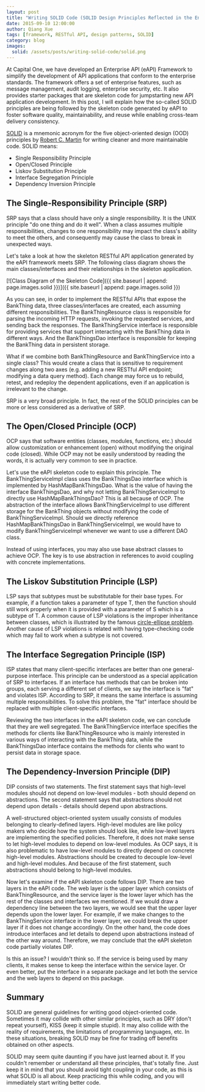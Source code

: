 ```yaml
---
layout: post
title: "Writing SOLID Code (SOLID Design Principles Reflected in the Enterprise API Framework)"
date: 2015-09-10 12:00:00
author: Qiang Xue
tags: [framework, RESTful API, design patterns, SOLID]
category: blog
images:
  solid: /assets/posts/writing-solid-code/solid.png
---
```


At Capital One, we have developed an Enterprise API (eAPI) Framework to simplify the development of API applications that conform to the enterprise standards. The framework offers a set of enterprise features, such as message management, audit logging, enterprise security, etc. It also provides starter packages that are skeleton code for jumpstarting new API application development. In this post, I will explain how the so-called SOLID principles are being followed by the skeleton code generated by eAPI to foster software quality, maintainability, and reuse while enabling cross-team delivery consistency.

<!--more-->

[SOLID](https://en.wikipedia.org/wiki/SOLID_(object-oriented_design)) is a mnemonic acronym for the five object-oriented design (OOD) principles by [Robert C. Martin](https://en.wikipedia.org/wiki/Robert_Cecil_Martin) for writing cleaner and more maintainable code. SOLID means:

* Single Responsibility Principle
* Open/Closed Principle
* Liskov Substitution Principle
* Interface Segregation Principle
* Dependency Inversion Principle


## The Single-Responsibility Principle (SRP)

SRP says that a class should have only a single responsibility. It is the UNIX principle "do one thing and do it well". When a class assumes multiple responsibilities, changes to one responsibility may impact the class's ability to meet the others, and consequently may cause the class to break in unexpected ways.

Let's take a look at how the skeleton RESTful API application generated by the eAPI framework meets SRP. The following class diagram shows the main classes/interfaces and their relationships in the skeleton application.

[![Class Diagram of the Skeleton Code]({{ site.baseurl | append: page.images.solid }})]({{ site.baseurl | append: page.images.solid }})

As you can see, in order to implement the RESTful APIs that expose the BankThing data, three classes/interfaces are created, each assuming different responsibilities. The BankThingResource class is responsible for parsing the incoming HTTP requests, invoking the requested services, and sending back the responses. The BankThingService interface is responsible for providing services that support interacting with the BankThing data in different ways. And the BankThingsDao interface is responsible for keeping the BankThing data in persistent storage.

What if we combine both BankThingResource and BankThingService into a single class? This would create a class that is sensitive to requirement changes along two axes (e.g. adding a new RESTful API endpoint; modifying a data query method). Each change may force us to rebuild, retest, and redeploy the dependent applications, even if an application is irrelevant to the change.

SRP is a very broad principle. In fact, the rest of the SOLID principles can be more or less considered as a derivative of SRP.


## The Open/Closed Principle (OCP)

OCP says that software entities (classes, modules, functions, etc.) should allow customization or enhancement (open) without modifying the original code (closed). While OCP may not be easily understood by reading the words, it is actually very common to see in practice.

Let's use the eAPI skeleton code to explain this principle. The BankThingServiceImpl class uses the BankThingsDao interface which is implemented by HashMapBankThingsDao. What is the value of having the interface BankThingsDao, and why not letting BankThingServiceImpl to directly use HashMapBankThingsDao? This is all because of OCP. The abstraction of the interface allows BankThingServiceImpl to use different storage for the BankThing objects without modifying the code of BankThingServiceImpl. Should we directly reference HashMapBankThingsDao in BankThingServiceImpl, we would have to modify BankThingServiceImpl whenever we want to use a different DAO class.

Instead of using interfaces, you may also use base abstract classes to achieve OCP. The key is to use abstraction in references to avoid coupling with concrete implementations.


## The Liskov Substitution Principle (LSP)

LSP says that subtypes must be substitutable for their base types. For example, if a function takes a parameter of type T, then the function should still work properly when it is provided with a parameter of S which is a subtype of T. A common cause of LSP violations is the improper inheritance between classes, which is illustrated by the famous [circle-ellipse problem](https://en.wikipedia.org/wiki/Circle-ellipse_problem). Another cause of LSP violations is related with having type-checking code which may fail to work when a subtype is not covered.


## The Interface Segregation Principle (ISP)

ISP states that many client-specific interfaces are better than one general-purpose interface. This principle can be understood as a special application of SRP to interfaces. If an interface has methods that can be broken into groups, each serving a different set of clients, we say the interface is "fat" and violates ISP. According to SRP, it means the same interface is assuming multiple responsibilities. To solve this problem, the "fat" interface should be replaced with multiple client-specific interfaces.

Reviewing the two interfaces in the eAPI skeleton code, we can conclude that they are well segregated. The BankThingService interface specifies the methods for clients like BankThingResource who is mainly interested in various ways of interacting with the BankThing data, while the BankThingsDao interface contains the methods for clients who want to persist data in storage space.


## The Dependency-Inversion Principle (DIP)

DIP consists of two statements. The first statement says that high-level modules should not depend on low-level modules - both should depend on abstractions. The second statement says that abstractions should not depend upon details - details should depend upon abstractions.

A well-structured object-oriented system usually consists of modules belonging to clearly-defined layers. High-level modules are like policy makers who decide how the system should look like, while low-level layers are implementing the specified policies. Therefore, it does not make sense to let high-level modules to depend on low-level modules. As OCP says, it is also problematic to have low-level modules to directly depend on concrete high-level modules. Abstractions should be created to decouple low-level and high-level modules. And because of the first statement, such abstractions should belong to high-level modules.

Now let's examine if the eAPI skeleton code follows DIP. There are two layers in the eAPI code. The web layer is the upper layer which consists of BankThingResource, and the service layer is the lower layer which has the rest of the classes and interfaces we mentioned. If we would draw a dependency line between the two layers, we would see that the upper layer depends upon the lower layer. For example, if we make changes to the BankThingService interface in the lower layer, we could break the upper layer if it does not change accordingly. On the other hand, the code does introduce interfaces and let details to depend upon abstractions instead of the other way around. Therefore, we may conclude that the eAPI skeleton code partially violates DIP.

Is this an issue? I wouldn't think so. If the service is being used by many clients, it makes sense to keep the interface within the service layer. Or even better, put the interface in a separate package and let both the service and the web layers to depend on this package.


## Summary

SOLID are general guidelines for writing good object-oriented code. Sometimes it may collide with other similar principles, such as DRY (don't repeat yourself), KISS (keep it simple stupid). It may also collide with the reality of requirements, the limitations of programming languages, etc. In these situations, breaking SOLID may be fine for trading off benefits obtained on other aspects.

SOLID may seem quite daunting if you have just learned about it. If you couldn't remember or understand all these principles, that's totally fine. Just keep it in mind that you should avoid tight coupling in your code, as this is what SOLID is all about. Keep practicing this while coding, and you will immediately start writing better code.
